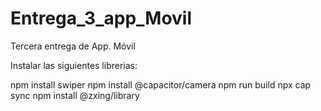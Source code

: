 # Entrega_3_app_Movil
Tercera entrega de App. Móvil

Instalar las siguientes librerias:

npm install swiper
npm install @capacitor/camera
npm run build
npx cap sync
npm install @zxing/library

